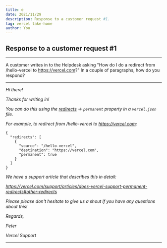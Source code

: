 ```yaml
---
title: e
date: 2021/11/29
description: Response to a customer request #1.
tag: vercel take-home
author: You
---
```



## Response to a customer request #1

---

A customer writes in to the Helpdesk asking "How do I do a redirect from /hello-vercel to https://vercel.com?" In a couple of paragraphs, how do you respond?

----

_Hi there!_

_Thanks for writing in!_

_You can do this using the [redirects](https://vercel.com/docs/configuration#project/redirects) → `permanent` property in a `vercel.json` file._

_For example, to redirect from /hello-vercel to https://vercel.com:_

```
{
  "redirects": [
    { 
      "source": "/hello-vercel",
      "destination": "https://vercel.com", 
      "permanent": true
    }
  ]
}
```

_We have a support article that describes this in detail:_

_https://vercel.com/support/articles/does-vercel-support-permanent-redirects#other-redirects_

_Please please don't hesitate to give us a shout if you have any questions about this!_

_Regards,_

_Peter_

_Vercel Support_

----